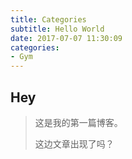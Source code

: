 ```yaml
---
title: Categories
subtitle: Hello World
date: 2017-07-07 11:30:09
categories:
- Gym
---
```


## Hey

> 这是我的第一篇博客。
>
> 这边文章出现了吗？